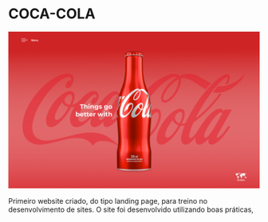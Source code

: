 # COCA-COLA
![](./img/coca-cola-preview.png)

Primeiro website criado, do tipo landing page, para treino no desenvolvimento de sites.
O site foi desenvolvido utilizando boas práticas, 